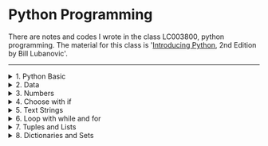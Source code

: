 # Python Programming

There are notes and codes I wrote in the class LC003800, python programming. The material for this class is '[Introducing Python](https://www.oreilly.com/library/view/introducing-python-2nd/9781492051374/), 2nd Edition by Bill Lubanovic'.
<hr/>
<details>
  <summary>1. Python Basic</summary>

# 1. Python Basic

## 1-2 small programs

### for

``` py

## ex 1-1

for loop in 1, "str" :
    print(loop)
```

### list

* list : order (o) array(o) : only string 
* set : order (x) array(o)

``` py

## ex 1-2

list = ["~", "~"]
```

### dictionary 

like hashmap, hashtable

``` py

## ex 1-3

dict = {
    "a" : "~" ,
    "b" : "~" 
    }
str = "a"
print(dict[str])
```

## 1-3 bigger programs

### library modules

``` py

## ex 1-4

import webbrowser
import json

## from library import function

from urllib.request import urlopen

site = input("Type a website URL: ")
era = input("Type a year, month, and day, like 20150613: ")
url = "http://archive.org/wayback/available?url=%s&timestamp=%s" % (site, era)
response = urlopen(url)
text = response.read().decode("utf-8")
data = json.loads(text)

## {'url': 'lolcats.com', 'timestamp': '20150613', 'archived_snapshots': {'closest': {'available': True, 'url': 'http://web.archive.org/web/20150610081618/http://www.lolcats.com/', 'timestamp': '20150610081618', 'status': '200'}}}

try:
    ## extract its value from a three-level Python dictionary.
    old_site = data["archived_snapshots"]["closest"]["url"]
    webbrowser.open(old_site)
except:
    print("Sorry, no luck finding", site)
```

## 1-5 Why Python

* simple and compact
* google-selected
* Data Science and Machine Learning

## 1-6 Disadvs

* Static: C/C++, Java, Rust, Go
* Dynamic(script): Python PHP

=> low speed</br>
but its std interpreter is by C -> developing now

### Popularity

## 1-11 The Zen of Python

by Tim Peters 

* Beautiful is better than ugly.
* Simple is better than complex. 
* Complex is better than complicated. 
* Readability counts. 

</details>
<details>
  <summary>2. Data</summary>

# 2. Data

static lang: declare data type(o)
**dynamic lang**: declare data type(x)

## Python Data Are Objects

Python is rapping each data value(boolean / function..) as an object on the memory

### In an object

* A type (ex. Integer)
* A unique id to distinguish it from other objects 
* A value consistent with its type (ex. 7)
* A reference count that tracks how often this object is used

## Types

Py: Strong Type Lang => Data value can be ***mutable***, not the data type

* bool / int / float / bytes(b'ab\ xff) / complex(5+9j) / str('alas', "alack", ''' a verse attack''')

<hr/>

| Python Data Structures | for what | ex |
| ---- | ----- | ---- |
| [**lists**](##Lists-&-Dictionaries)[] | for **ordered** sequence of objects | [' Winken' / 'Blinken' / 'Nod'] |
| [tuple](##Tuples)() | ***immutable*** list<br/>- Elements can't be added, removed or replaced after declaration. | (2 / 4 / 8) |
| [set](##Sets)([]) | **unique** list<br/> - Elements doesn't have order and duplicates. extremely fast. | set([ 3 / 5 / 7]) |
| [**dict**](##Lists-&-Dictionaries){} | pair of **key and values** | {'game': 'bingo' / 'dog': 'dingo' / 'drummer': 'Ringo'} |

So just like reassigning an **integer**, it is pointing a new memory. But if you make an integer **list**, it is ***mutable***. 

## Assignment

* expression VS statement
* Dynamic Lang: 
    - **Assignment** does not copy a value; it just **attaches a name** to the object that contains the data.
    - => type(), instance()
* Interpreter Lang:
    - reassigning => reference_count++; || reference_count == 0 (**garbage collector**)
    - can assign to **multiple** names

</details>

<details>
  <summary>3. Numbers</summary>

# 3. Numbers

* Booleans: int(True) -> 1 / bool(0.0) -> False
* Integers: 1_2_3 可 (in recent Java too)
    - /: floating-point (decimal) division 
        - ex. 5/0.0 -> python exception / java infinity
    - //: integer (truncating) division
    - divmod(9,5) -> (1,4)
    - Python handles googoly integers with no problem.
* Bases: 0b(inary), 0o(ctal), 0x(hex)
    - bin(), oct(), hdx()
    - chr(65) = ord('A'), chr(97) = ord('a')

</details>
<details>
  <summary>4. Choose with if</summary>

# 4. Choose with if

* block(x) indentation(o) <- Guido van Rossum loves to beautify 
* Comment with #
* Continue Lines with \ (>80)
* if ~: elif ~: else: 
    - and, or, not, a < b < c
    - false (empty string, list, tuple, dictionary, set)
    - in (membership operator)
    - name := expression (walrus operator)

</details>
<details>
  <summary>5. Text Strings</summary>

# 5. Text Strings

## definition

* immutable string
* base(empty string) is also string
* \t, \n, \\(\), r'(raw string)'
* ', ", (multi-line)''', """
* []: 0, 1, n, **-1**
* [ start : end : step ]: start ~ (end-1) offset skipping by step

## function

* print(a, b): add a space VS a + b: no space
* print() VS the automatic echoing done by the interactive interpreter
* str() -> (string formatting) => output
* len(str), split('\n', '\t', ' '), 'a'.join(str), 
* replace('a', 'b', n_times): didn't change the value <- the interactive interpreter
* strip(), lstrip(), rstrip() (==trim)
* find(), rfind() : -1 / index(), rindex(): exception / count(), isalnum()
* capitalize(), upper(), lower(), swapcase() / center(), ljust(), rjust()

## formatting

* Old style: %
* New style: {} and format() ex. {index}, {:!^10s}
* Newest Style: f' ~ {str.title()=} ~ '

</details>
<details>
  <summary>6. Loop with while and for</summary>

# 6. Loop with while and for

* while: ~ else: ~ continue, break(cancel the closest loop)
* for ~ in ~: ~ else: ~ continue, break(cancel the closest loop)
    - for x in range(start, **stop**, step) / list(range(0, 11, 2))

</details>
<details>
  <summary>7. Tuples and Lists</summary>

# 7. Tuples and Lists

## Tuples

### create

* tuple unpacking
  + tupleA = 'a', 'b', 'c'
  + tupleA = ('a', 'b', 'c')
  + a, b, c = tupleA
  + to exchange values in one statement without using a temporary variable (o)
* tuple(): makes tuples from other things

### add

* +: combine, *: duplicate, <=>: compare, t1+=t2: **immutable** but can modify

## Tuples VS Lists

* lists: more functions
* tuples: less space, immutable so safe

## Lists & Dictionaries

| action | Lists | Dictionaries
| ---- | ---- | ---- | 
| create | [1, 'b', 3], list() | {'key'='value', }, dict(key='value'), dict(two-item lists, tuples, strings, characters)|
| delete | del: by Offset, remove(): by Value, clear(): delete all<br/>pop(): get + return tail, pop(0): return head, pop(-1): return tail | del, pop(), clear() | 
| assign | = | = |
| extend | append(): Add to the end, insert(): add by Offset <br/> +: combine, *: duplicate<Br/>Convert a List to a String with join()<Br/>: ', '. join(marxes) / separator.join(friends) | combine : {**a, **b}, update(b) | 
| split | split(), marxes[::-2]  |  |
| sort | sort(reverse=true): list itself, sorted(): copied list | |
| find |  index()<br/>in: True/False, count(), len() | [key], get(), keys(), values(), items() - pairs, len()<Br/>in |
| traverse | for and in<Br/>Iterate Multiple Sequences: zip() | for and in<Br/>- values(), items() |
| [copy](https://github.com/100sun/python_programming/blob/master/assignments/20181028%20%EB%B0%B1%EC%84%A0%ED%98%9C%20%EA%B3%BC%EC%A0%9C2.md#%EA%B0%80-%EC%84%A4%EB%AA%85) | shallow copy: b = a.copy() = list(a) = a[:]<br/>deep copy: b = copy.deepcopy(a) | copy(), deepcopy() |
| compare | ==, !=, <> | ==, !=, no >< ∵ unordered |
| comprehension | [number for number in range( 1, 6) if number % 2 = = 1] | {letter: word.count( letter) for letter in set( word) if letter in vowels} |

## Lists VS Dictionaries

* by offset vs by **key** 
* **ordered** vs unordered
* in **key**: has to be **unique** - almost string, and only **tuples** ∵ only immutable

In everyday programming, you’ll use **lists and dictionaries** more
</details>
<details>
  <summary>8. Dictionaries and Sets</summary>

# 8. Dictionaries and Sets

## Sets

* A list by using square brackets ([]) 
* A tuple by using commas and optional parentheses 
* A dictionary or set by using curly brackets ({}) 
  + For the set, it’s either there or it’s not; there’s no index or key:

### create

* set(), {} (but empty {} == dict)
* len(), add(), remove(), in, for in
* Create an Immutable Set with frozenset()

### operator

* &, intersection()
* |, union()
* -, difference()
* ^, symmetric_difference()
* <=, issubset(), >=, issuperset(), >, <

### Set Comprehensions

* a_set = {number for number in range( 1, 6) if number % 3 = = 1}
